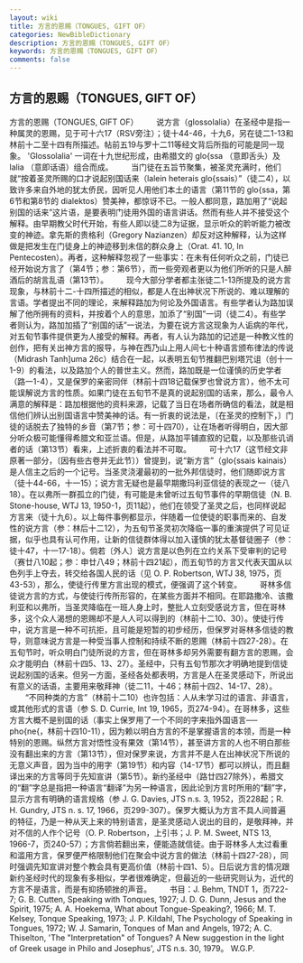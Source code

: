 ```yaml
---
layout: wiki
title: 方言的恩赐（TONGUES, GIFT OF）
categories: NewBibleDictionary
description: 方言的恩赐（TONGUES, GIFT OF）
keywords: 方言的恩赐（TONGUES, GIFT OF）
comments: false
---
```


## 方言的恩赐（TONGUES, GIFT OF）



方言的恩赐（TONGUES, GIFT OF）
　　说方言（glossolalia）在圣经中是指一种属灵的恩赐，见于可十六17（RSV旁注）；徒十44-46，十九6，另在徒二1-13和林前十二至十四有所描述。帖前五19与罗十二11等经文背后所指的可能是同一现象。 'Glossolalia' 一词在十九世纪形成，由希腊文的 glo{ssa （意即舌头）及 lalia （意即话语）组合而成。
　　当门徒在五旨节聚集，被圣灵充满时，他们就“按着圣灵所赐的口才说起别国话来（lalein heterais glo{ssais）”（徒二4），以致许多来自外地的犹太侨民，因听见人用他们本土的语言（第11节的 glo{ssa，第6节和第8节的 dialektos）赞美神，都惊讶不已。一般人都同意，路加用了“说起别国的话来”这片语，是要表明门徒用外国的语言讲话。然而有些人并不接受这个解释。由早期教父时代开始，有些人即以徒二8为证据，显示听众的耹听能力被改变的神迹。拿先斯的贵格利（Gregory Nazianzen）却反对这种解释，认为这样做是把发生在门徒身上的神迹移到未信的群众身上（Orat.
41. 10, In Pentecosten）。再者，这种解释忽视了一些事实：在未有任何听众之前，门徒已经开始说方言了（第4节；参：第6节），而一些旁观者更以为他们所听的只是人醉酒后的胡言乱语（第13节）。
　　现今大部分学者都主张徒二1-13所提及的说方言现象，与林前十二-十四所描述的相似，都是人在出神状况下所说的、难以理解的言语。学者提出不同的理论，来解释路加为何论及外国语言。有些学者认为路加误解了他所拥有的资料，并按着个人的意思，加添了“别国”一词（徒二4）。有些学者则认为，路加加插了“别国的话”一说法，为要在说方言这现象为人诟病的年代，对五旬节事件提供更为人接受的解释。再者，有人认为路加的记述是一种教义性的创作，把有关出神方言的报导，与神在西乃山上用人间七十种语言颁布律法的传说（Midrash Tanh]uma 26c）结合在一起，以表明五旬节推翻巴别塔咒诅（创十一1-9）的看法，以及路加个人的普世主义。然而，路加既是一位谨慎的历史学者（路一1-4），又是保罗的亲密同伴（林前十四18记载保罗也曾说方言），他不太可能误解说方言的性质。如果门徒在五旬节不是真的说起别国的话来，那么，最令人满意的解释是：路加根据他的资料来源，记载了当日在场者所确信的看法，就是相信他们辨认出别国语言中赞美神的话。有一折衷的说法是，〔在圣灵的控制下，〕门徒的话脱去了独特的乡音（第7节；参：可十四70），让在场者听得明白，因大部分听众极可能懂得希腊文和亚兰语。但是，从路加平铺直叙的记载，以及那些讥诮者的话（第13节）看来，上述折衷的看法并不可取。
　　可十六17（这节经文非原著一部分，〔因有些古卷并无此节〕）曾提到，说“新方言”（glo{ssais kainais）是人信主之后的一个记号。当圣灵浇灌最初的一批外邦信徒时，他们随即说方言（徒十44-66，十一15）；说方言无疑也是最早期撒玛利亚信徒的表现之一（徒八18）。在以弗所一群孤立的门徒，有可能是未曾听过五旬节事件的早期信徒（N. B. Stone-house, WTJ 13, 1950-1，页11起），他们在领受了圣灵之后，也同样说起方言来（徒十九6）。以上每件事例都显示，伴随着一位使徒的职事而来的、自发性的说方言（参：林后十二12），为五旬节圣灵初次降临一事的重演提供了可见证据，似乎也具有认可作用，让新的信徒群体得以加入谨慎的犹太基督徒圈子（参：徒十47，十一17-18）。倘若〔外人〕说方言是以色列在立约关系下受审判的记号（赛廿八10起；参：申廿八49；林前十四21起），而五旬节的方言又代表天国从以色列手上夺去，转交给各国人民的话（见 O. P. Robertson, WTJ 38, 1975，页43-53），那么，使徒行传里方言出现的模式，便强调了这个转变。
　　哥林多信徒说方言的方式，与使徒行传所形容的，在某些方面并不相同。在耶路撒冷、该撒利亚和以弗所，当圣灵降临在一班人身上时，整批人立刻受感说方言，但在哥林多，这个众人渴想的恩赐却不是人人可以得到的（林前十二10、30）。使徒行传中，说方言是一种不可抗拒，且可能是短暂的初步经历，但保罗对哥林多信徒的教导，则意味说方言是一种受当事人控制和持续不断的恩赐（林前十四27-28）。在五旬节时，听众明白门徒所说的方言，但在哥林多却另外需要有翻方言的恩赐，会众才能明白（林前十四5、13、27）。圣经中，只有五旬节那次才明确地提到信徒说起别国的话来。但另一方面，圣经各处都表明，方言是人在圣灵感动下，所说出有意义的话语，主要用来敬拜神（徒二11，十46；林前十四2、14-17、28）。
　　“不同种类的方言”（林前十二10）也许包括：人从未学习过的语言、非语言，或其他形式的言语（参 S. D. Currie, Int 19, 1965，页274-94）。在哥林多，这些方言大概不是别国的话（事实上保罗用了一个不同的字来指外国语言── pho{ne{，林前十四10-11），因为赖以明白方言的不是掌握语言的本领，而是一种特别的恩赐。纵然方言对悟性没有果效（第14节），甚至讲方言的人也不明白那些没有翻出来的方言（第13节），但对保罗来说，方言并不是人在出神状况下所说的无意义声音，因为当中的用字（第19节）和内容（14-17节）都可以辨认，而且翻译出来的方言等同于先知宣讲（第5节）。新约圣经中（路廿四27除外），希腊文的“翻”字总是指把一种语言“翻译”为另一种语言，因此论到方言时所用的“翻”字，显示方言有明确的语言规格（参 J. G. Davies, JTS n.s. 3, 1952，页228起；R. H. Gundry, JTS n. s. 17, 1966，页299-307）。保罗大概认为方言不具人间普遍的特征，乃是一种从天上来的特别语言，是圣灵感动人说出的目的，是敬拜神，并对不信的人作个记号（O. P. Robertson，上引书；J. P. M. Sweet, NTS 13, 1966-7，页240-57）；方言倘若翻出来，便能造就信徒。由于哥林多人太过看重和滥用方言，保罗便严格限制他们在聚会中说方言的做法（林前十四27-28），同时强调先知宣讲对整个教会具有更高价值（林前十四1、5）。日后说方言的情况跟新约圣经时代的现象有多相似，学者很难确定，但最近的一些研究则认为，近代的方言不是语言，而是有抑扬顿挫的声音。
　　书目：J. Behm, TNDT 1，页722-7; G. B. Cutten, Speaking with Tonques, 1927; J. D. G.
Dunn, Jesus and the Spirit, 1975; A.
A. Hoekema, What about Tongue-Speaking?,
1966; M. T. Kelsey, Tonque Speaking,
1973; J. P. Kildahl, The Psychology of
Speaking in Tongues, 1972; W. J. Samarin, Tonques of Man and Angels, 1972; A. C. Thiselton, 'The
"Interpretation" of Tongues? A New suggestion in the light of Greek
usage in Philo and Josephus', JTS
n.s. 30, 1979。
W.G.P.




